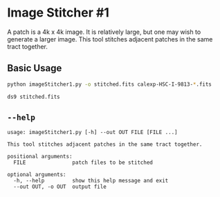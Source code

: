 # Image Stitcher #1
A patch is a 4k x 4k image.  It is relatively large, but one may wish to generate a larger image.  This tool stitches adjacent patches in the same tract together.

## Basic Usage
```sh
python imageStitcher1.py -o stitched.fits calexp-HSC-I-9813-*.fits

ds9 stitched.fits
```

## ```--help```
```
usage: imageStitcher1.py [-h] --out OUT FILE [FILE ...]

This tool stitches adjacent patches in the same tract together.

positional arguments:
  FILE               patch files to be stitched

optional arguments:
  -h, --help         show this help message and exit
  --out OUT, -o OUT  output file
```